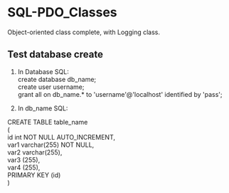 # SQL-PDO_Classes
Object-oriented class complete, with Logging class. 


<h2>Test database create </h2>   
  
1. In Database SQL:  
create database db_name;  
create user username;  
grant all on db_name.* to 'username'@'localhost' identified by 'pass';  

2. In db_name SQL:  

CREATE TABLE table_name  
(  
id int NOT NULL AUTO_INCREMENT,      
var1 varchar(255) NOT NULL,     
var2 varchar(255),  
var3 (255),  
var4 (255),  
PRIMARY KEY (id)  
)




